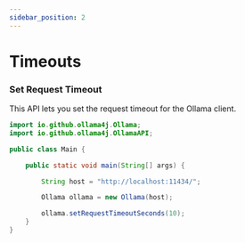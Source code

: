 ```yaml
---
sidebar_position: 2
---
```


# Timeouts

### Set Request Timeout

This API lets you set the request timeout for the Ollama client.

```java
import io.github.ollama4j.Ollama;
import io.github.ollama4j.OllamaAPI;

public class Main {

    public static void main(String[] args) {

        String host = "http://localhost:11434/";

        Ollama ollama = new Ollama(host);

        ollama.setRequestTimeoutSeconds(10);
    }
}
```